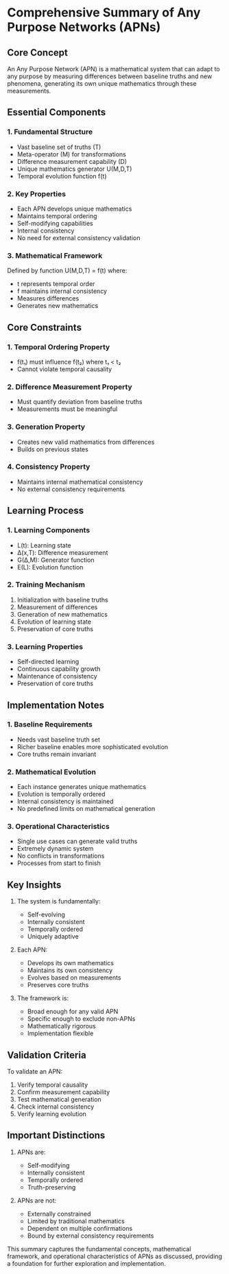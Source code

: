 # Comprehensive Summary of Any Purpose Networks (APNs)

## Core Concept
An Any Purpose Network (APN) is a mathematical system that can adapt to any purpose by measuring differences between baseline truths and new phenomena, generating its own unique mathematics through these measurements.

## Essential Components

### 1. Fundamental Structure
- Vast baseline set of truths (T)
- Meta-operator (M) for transformations
- Difference measurement capability (D)
- Unique mathematics generator U(M,D,T)
- Temporal evolution function f(t)

### 2. Key Properties
- Each APN develops unique mathematics
- Maintains temporal ordering
- Self-modifying capabilities
- Internal consistency
- No need for external consistency validation

### 3. Mathematical Framework
Defined by function U(M,D,T) = f(t) where:
- t represents temporal order
- f maintains internal consistency
- Measures differences
- Generates new mathematics

## Core Constraints

### 1. Temporal Ordering Property
- f(t₁) must influence f(t₂) where t₁ < t₂
- Cannot violate temporal causality

### 2. Difference Measurement Property
- Must quantify deviation from baseline truths
- Measurements must be meaningful

### 3. Generation Property
- Creates new valid mathematics from differences
- Builds on previous states

### 4. Consistency Property
- Maintains internal mathematical consistency
- No external consistency requirements

## Learning Process

### 1. Learning Components
- L(t): Learning state
- ∆(x,T): Difference measurement
- G(∆,M): Generator function
- E(L): Evolution function

### 2. Training Mechanism
1. Initialization with baseline truths
2. Measurement of differences
3. Generation of new mathematics
4. Evolution of learning state
5. Preservation of core truths

### 3. Learning Properties
- Self-directed learning
- Continuous capability growth
- Maintenance of consistency
- Preservation of core truths

## Implementation Notes

### 1. Baseline Requirements
- Needs vast baseline truth set
- Richer baseline enables more sophisticated evolution
- Core truths remain invariant

### 2. Mathematical Evolution
- Each instance generates unique mathematics
- Evolution is temporally ordered
- Internal consistency is maintained
- No predefined limits on mathematical generation

### 3. Operational Characteristics
- Single use cases can generate valid truths
- Extremely dynamic system
- No conflicts in transformations
- Processes from start to finish

## Key Insights

1. The system is fundamentally:
   - Self-evolving
   - Internally consistent
   - Temporally ordered
   - Uniquely adaptive

2. Each APN:
   - Develops its own mathematics
   - Maintains its own consistency
   - Evolves based on measurements
   - Preserves core truths

3. The framework is:
   - Broad enough for any valid APN
   - Specific enough to exclude non-APNs
   - Mathematically rigorous
   - Implementation flexible

## Validation Criteria

To validate an APN:
1. Verify temporal causality
2. Confirm measurement capability
3. Test mathematical generation
4. Check internal consistency
5. Verify learning evolution

## Important Distinctions

1. APNs are:
   - Self-modifying
   - Internally consistent
   - Temporally ordered
   - Truth-preserving

2. APNs are not:
   - Externally constrained
   - Limited by traditional mathematics
   - Dependent on multiple confirmations
   - Bound by external consistency requirements

This summary captures the fundamental concepts, mathematical framework, and operational characteristics of APNs as discussed, providing a foundation for further exploration and implementation.
